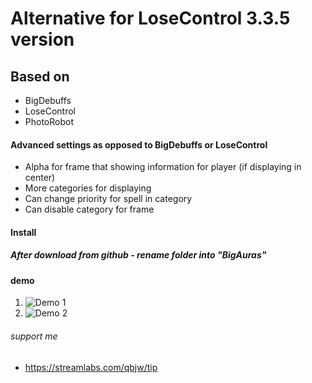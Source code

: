 # Alternative for LoseControl 3.3.5 version

## Based on
* BigDebuffs
* LoseControl
* PhotoRobot

#### Advanced settings as opposed to BigDebuffs or LoseControl
* Alpha for frame that showing information for player (if displaying in center)
* More categories for displaying
* Can change priority for spell in category
* Can disable category for frame

#### Install
##### After download from github - rename folder into "BigAuras"

#### demo
1. ![Demo 1](https://s102myt.storage.yandex.net/rdisk/1be7a0524eee8f078a19c7075a1c9683ea8b8aa178ba413a2080b2d273c7b352/5e3e1e52/6ucPu2jOnOnCDqFRGAYTt35lRLS9__ZGQTC1u9ITsUdJIs2i8FfeGFpMvgR_vAkGf6KoQCDxlrYAKDUU8HQ-HQ==?uid=0&filename=scr1_new.jpg&disposition=inline&hash=&limit=0&content_type=image%2Fjpeg&tknv=v2&owner_uid=822561418&fsize=541969&hid=d35074980060f0266fdc447aa2661582&media_type=image&etag=3856acaeda8257cb24f055cb8641041e&rtoken=hDnoaOMufuj9&force_default=no&ycrid=na-d15e104ccf3f4ab85eb2f7eeae06294f-downloader20h&ts=59e075a26b880&s=b3f0fd354938d90eab604603dcde947be4586eb88e7848a760cf334330d693e6&pb=U2FsdGVkX1_dPLS1eobQzd4AMKdO8d3JQYZVa31lE7bCB9_vkBsEOZCXOcwcm0WmBgX9gHvrF-t6x_-4il0-a3uFMp07pP4DEXbZBS0lQYU)
2. ![Demo 2](https://s56myt.storage.yandex.net/rdisk/243de43384fd83115d1bd8b1969b350e4657d64fd0750c5267045f272648db84/5e3e1e77/6ucPu2jOnOnCDqFRGAYTt4vK8AHhG9n67ndfTgs792cSpBogCA3HsvUNP9w6tQkyKm1i7Nbx6oIRCKbaysrx2g==?uid=0&filename=scr2_new.jpg&disposition=inline&hash=&limit=0&content_type=image%2Fjpeg&tknv=v2&owner_uid=822561418&fsize=531226&hid=2a4c8852731d17e8f20c0e3ccfb9700a&media_type=image&etag=57df18bf6986c6c1f855cdaee915562c&rtoken=spMGbnq0GMZE&force_default=no&ycrid=na-15b2bda0cff0eb890721fe8088530a8d-downloader20h&ts=59e075c5b4bc0&s=7ef4e514e4a7cc96802b5cc238e664cb2ea9dd747b5148199584011bdfea94e8&pb=U2FsdGVkX19lQJ8ut8UuFOSs6UeaBcR22fI4U1zWJAW86voILLLcjOiud5MbrdJlhgUNULFPDN1L7wsfVlaMUsHQw1kJK0lMgXJhUlA1EZ4)

###### support me
* https://streamlabs.com/qbjw/tip

